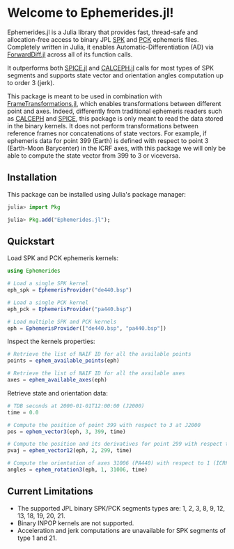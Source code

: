 # Welcome to Ephemerides.jl!

Ephemerides.jl is a Julia library that provides fast, thread-safe and allocation-free access to binary JPL
[SPK](https://naif.jpl.nasa.gov/pub/naif/toolkit_docs/C/req/spk.html) and [PCK](https://naif.jpl.nasa.gov/pub/naif/toolkit_docs/C/req/pck.html) ephemeris files. Completely written in Julia, it enables 
Automatic-Differentiation (AD) via [ForwardDiff.jl](https://github.com/JuliaDiff/ForwardDiff.jl) 
across all of its function calls. 

It outperforms both [SPICE.jl](https://github.com/JuliaAstro/SPICE.jl) and [CALCEPH.jl](https://github.com/JuliaAstro/CALCEPH.jl) calls for most types of SPK segments and supports state vector and orientation angles computation up to order 3 (jerk).

This package is meant to be used in combination with [FrameTransformations.jl](https://github.com/JuliaSpaceMissionDesign/FrameTransformations.jl), which enables transformations between different point and axes. Indeed, differently from traditional ephemeris readers such as [CALCEPH](https://www.imcce.fr/inpop/calceph) and [SPICE](https://naif.jpl.nasa.gov/naif/toolkit.html), this package is only meant to read the data stored in the binary kernels. It does not perform transformations between reference frames nor concatenations of state vectors. For example, if ephemeris data for point 399 (Earth) is defined with respect to point 3 (Earth-Moon Barycenter) in the ICRF axes, with this package we will only be able to compute the state vector from 399 to 3 or viceversa. 


## Installation

This package can be installed using Julia's package manager:

```julia
julia> import Pkg

julia> Pkg.add("Ephemerides.jl");
```

## Quickstart

Load SPK and PCK ephemeris kernels: 

```julia
using Ephemerides 

# Load a single SPK kernel 
eph_spk = EphemerisProvider("de440.bsp")

# Load a single PCK kernel
eph_pck = EphemerisProvider("pa440.bsp")

# Load multiple SPK and PCK kernels
eph = EphemerisProvider(["de440.bsp", "pa440.bsp"])
```

Inspect the kernels properties:
```julia
# Retrieve the list of NAIF ID for all the available points 
points = ephem_available_points(eph)

# Retrieve the list of NAIF ID for all the available axes
axes = ephem_available_axes(eph)
```

Retrieve state and orientation data:
```julia
# TDB seconds at 2000-01-01T12:00:00 (J2000)
time = 0.0

# Compute the position of point 399 with respect to 3 at J2000
pos = ephem_vector3(eph, 3, 399, time)

# Compute the position and its derivatives for point 299 with respect to 2
pvaj = ephem_vector12(eph, 2, 299, time)

# Compute the orientation of axes 31006 (PA440) with respect to 1 (ICRF) at J2000
angles = ephem_rotation3(eph, 1, 31006, time)
```

## Current Limitations
- The supported JPL binary SPK/PCK segments types are: 1, 2, 3, 8, 9, 12, 13, 18, 19, 20, 21. 
- Binary INPOP kernels are not supported. 
- Acceleration and jerk computations are unavailable for SPK segments of type 1 and 21.

